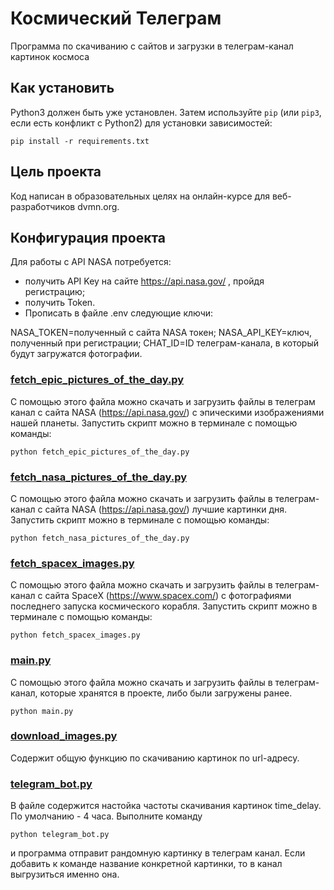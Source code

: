 # Космический Телеграм
Программа по скачиванию с сайтов и загрузки в телеграм-канал картинок космоса 

## Как установить

Python3 должен быть уже установлен. 
Затем используйте `pip` (или `pip3`, если есть конфликт с Python2) для установки зависимостей:
```
pip install -r requirements.txt
```

## Цель проекта
Код написан в образовательных целях на онлайн-курсе для веб-разработчиков dvmn.org.

## Конфигурация проекта
Для работы с API NASA потребуется:

- получить API Key на сайте https://api.nasa.gov/ , пройдя регистрацию;
- получить Token.
- Прописать в файле .env следующие ключи:

NASA_TOKEN=полученный с сайта NASA токен;
NASA_API_KEY=ключ, полученный при регистрации;
CHAT_ID=ID телеграм-канала, в который будут загружатся фотографии.

### [fetch_epic_pictures_of_the_day.py](fetch_epic_pictures_of_the_day.py)
С помощью этого файла можно скачать и загрузить файлы в телеграм канал с сайта NASA (https://api.nasa.gov/) с эпическими изображениями нашей планеты. Запустить скрипт можно в терминале с помощью команды:
```
python fetch_epic_pictures_of_the_day.py
```
### [fetch_nasa_pictures_of_the_day.py](fetch_nasa_pictures_of_the_day.py)
С помощью этого файла можно скачать и загрузить файлы в телеграм-канал с сайта NASA (https://api.nasa.gov/) лучшие картинки дня. Запустить скрипт можно в терминале с помощью команды:
```
python fetch_nasa_pictures_of_the_day.py
```
### [fetch_spacex_images.py](fetch_spacex_images.py)
С помощью этого файла можно скачать и загрузить файлы в телеграм-канал с сайта SpaceX (https://www.spacex.com/) с фотографиями последнего запуска космического корабля. Запустить скрипт можно в терминале с помощью команды:
```
python fetch_spacex_images.py
```
### [main.py](main.py)
С помощью этого файла можно скачать и загрузить файлы в телеграм-канал, которые хранятся в проекте, либо были загружены ранее.
```
python main.py
```
### [download_images.py](download_images.py)
Содержит общую функцию по скачиванию картинок по url-адресу.

### [telegram_bot.py](telegram_bot.py)
В файле содержится настойка частоты скачивания картинок time_delay. По умолчанию - 4 часа.
Выполните команду
```
python telegram_bot.py
```
и программа отправит рандомную картинку в телеграм канал. Если добавить к команде название конкретной картинки, то в канал выгрузиться именно она.
